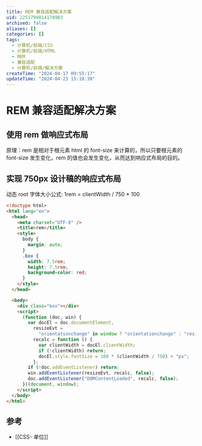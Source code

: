 ```yaml
---
title: REM 兼容适配解决方案
uid: 2251799814178983
archived: false
aliases: []
categories: []
tags:
  - 计算机/前端/CSS
  - 计算机/前端/HTML
  - REM
  - 兼容适配
  - 计算机/前端/解决方案
createTime: "2024-04-17 09:55:17"
updateTime: "2024-04-23 15:18:38"
---
```


# REM 兼容适配解决方案

## 使用 rem 做响应式布局

原理：rem 是相对于根元素 html 的 font-size 来计算的，所以只要根元素的 font-size 发生变化，rem 的值也会发生变化，从而达到响应式布局的目的。

## 实现 750px 设计稿的响应式布局

动态 root 字体大小公式: 1rem = clientWidth / 750 \* 100

```html
<!doctype html>
<html lang="en">
  <head>
    <meta charset="UTF-8" />
    <title>rem</title>
    <style>
      body {
        margin: auto;
      }
      .box {
        width: 7.5rem;
        height: 7.5rem;
        background-color: red;
      }
    </style>
  </head>

  <body>
    <div class="box"></div>
    <script>
      (function (doc, win) {
        var docEl = doc.documentElement,
          resizeEvt =
            "orientationchange" in window ? "orientationchange" : "resize",
          recalc = function () {
            var clientWidth = docEl.clientWidth;
            if (!clientWidth) return;
            docEl.style.fontSize = 100 * (clientWidth / 750) + "px";
          };
        if (!doc.addEventListener) return;
        win.addEventListener(resizeEvt, recalc, false);
        doc.addEventListener("DOMContentLoaded", recalc, false);
      })(document, window);
    </script>
  </body>
</html>
```

## 参考

- [[CSS- 单位]]
